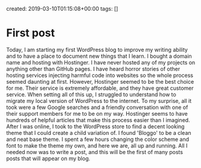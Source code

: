 created: 2019-03-10T01:15:08+00:00
tags: []

# First post


Today, I am starting my first WordPress blog to improve my writing ability and to have a place to document new things that I learn. I bought a domain name and hosting with Hostinger. I have never hosted any of my projects on anything other than GitHub pages. I have heard horror stories of other hosting services injecting harmful code into websites so the whole process seemed daunting at first. However, Hostinger seemed to be the best choice for me. Their service is extremely affordable, and they have great customer service. When setting all of this up, I struggled to understand how to migrate my local version of WordPress to the internet. To my surprise, all it took were a few Google searches and a friendly conversation with one of their support members for me to be on my way. Hostinger seems to have hundreds of helpful articles that make this process easier than I imagined. After I was online, I took to the WordPress store to find a decent looking theme that I could create a child variation of. I found 'Bloggo' to be a clean and neat base theme. I spent a few hours changing the color scheme and font to make the theme my own, and here we are, all up and running. All I needed now was to write a post, and this will be the first of many posts posts that will appear on my blog.

